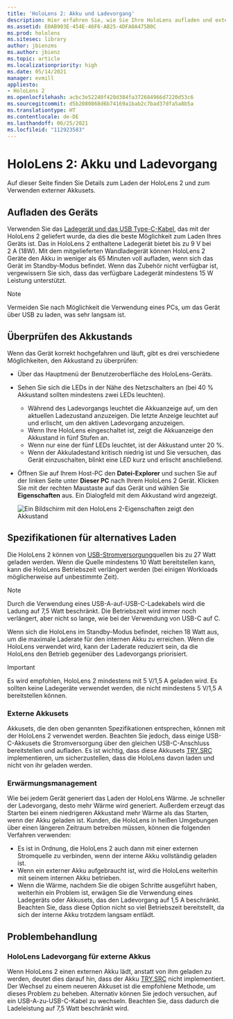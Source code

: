 ```yaml
---
title: 'HoloLens 2: Akku und Ladevorgang'
description: Hier erfahren Sie, wie Sie Ihre HoloLens aufladen und externe Akkusets verwenden.
ms.assetid: E0AB903E-454E-46F6-AB25-4DFA0A475B0C
ms.prod: hololens
ms.sitesec: library
author: jbienzms
ms.author: jbienz
ms.topic: article
ms.localizationpriority: high
ms.date: 05/14/2021
manager: evmill
appliesto:
- HoloLens 2
ms.openlocfilehash: acbc3e52240f420d384fa372684966d7220d53c6
ms.sourcegitcommit: d5b2080868d6b74169a1bab2c7bad37dfa5a8b5a
ms.translationtype: HT
ms.contentlocale: de-DE
ms.lasthandoff: 06/25/2021
ms.locfileid: "112923583"
---
```

# <a name="hololens-2-battery-and-charging"></a>HoloLens 2: Akku und Ladevorgang

Auf dieser Seite finden Sie Details zum Laden der HoloLens 2 und zum Verwenden externer Akkusets.

## <a name="charging-the-device"></a>Aufladen des Geräts

Verwenden Sie das [Ladegerät und das USB Type-C-Kabel](https://www.microsoft.com/en-us/p/microsoft-hololens-2-usb-c-charger-cable/8vj21f2z8pk5?rtc=1), das mit der HoloLens 2 geliefert wurde, da dies die beste Möglichkeit zum Laden Ihres Geräts ist. Das in HoloLens 2 enthaltene Ladegerät bietet bis zu 9 V bei 2 A (18W). Mit dem mitgelieferten Wandladegerät können HoloLens 2 Geräte den Akku in weniger als 65 Minuten voll aufladen, wenn sich das Gerät im Standby-Modus befindet. Wenn das Zubehör nicht verfügbar ist, vergewissern Sie sich, dass das verfügbare Ladegerät mindestens 15 W Leistung unterstützt.

> [!NOTE]
> Vermeiden Sie nach Möglichkeit die Verwendung eines PCs, um das Gerät über USB zu laden, was sehr langsam ist.

## <a name="checking-the-battery-charge-level"></a>Überprüfen des Akkustands
Wenn das Gerät korrekt hochgefahren und läuft, gibt es drei verschiedene Möglichkeiten, den Akkustand zu überprüfen:

- Über das Hauptmenü der Benutzeroberfläche des HoloLens-Geräts.
- Sehen Sie sich die LEDs in der Nähe des Netzschalters an (bei 40 % Akkustand sollten mindestens zwei LEDs leuchten).
    - Während des Ladevorgangs leuchtet die Akkuanzeige auf, um den aktuellen Ladezustand anzuzeigen.  Die letzte Anzeige leuchtet auf und erlischt, um den aktiven Ladevorgang anzuzeigen.
    - Wenn Ihre HoloLens eingeschaltet ist, zeigt die Akkuanzeige den Akkustand in fünf Stufen an.
    - Wenn nur eine der fünf LEDs leuchtet, ist der Akkustand unter 20 %.
    - Wenn der Akkuladestand kritisch niedrig ist und Sie versuchen, das Gerät einzuschalten, blinkt eine LED kurz und erlischt anschließend.
- Öffnen Sie auf Ihrem Host-PC den **Datei-Explorer** und suchen Sie auf der linken Seite unter **Dieser PC** nach Ihrem HoloLens 2 Gerät. Klicken Sie mit der rechten Maustaste auf das Gerät und wählen Sie **Eigenschaften** aus. Ein Dialogfeld mit dem Akkustand wird angezeigt.

   ![Ein Bildschirm mit den HoloLens 2-Eigenschaften zeigt den Akkustand](images/ResetRecovery2.png)

## <a name="alternative-charging-specifications"></a>Spezifikationen für alternatives Laden

Die HoloLens 2 können von [USB-Stromversorgung](https://www.usb.org/usb-charger-pd)quellen bis zu 27 Watt geladen werden. Wenn die Quelle mindestens 10 Watt bereitstellen kann, kann die HoloLens Betriebszeit verlängert werden (bei einigen Workloads möglicherweise auf unbestimmte Zeit). 

> [!NOTE]
> Durch die Verwendung eines USB-A-auf-USB-C-Ladekabels wird die Ladung auf 7,5 Watt beschränkt. Die Betriebszeit wird immer noch verlängert, aber nicht so lange, wie bei der Verwendung von USB-C auf C.

Wenn sich die HoloLens im Standby-Modus befindet, reichen 18 Watt aus, um die maximale Laderate für den internen Akku zu erreichen. Wenn die HoloLens verwendet wird, kann der Laderate reduziert sein, da die HoloLens den Betrieb gegenüber des Ladevorgangs priorisiert.

> [!IMPORTANT]
> Es wird empfohlen, HoloLens 2 mindestens mit 5 V/1,5 A geladen wird. Es sollten keine Ladegeräte verwendet werden, die nicht mindestens 5 V/1,5 A bereitstellen können. 

### <a name="external-battery-packs"></a>Externe Akkusets

Akkusets, die den oben genannten Spezifikationen entsprechen, können mit der HoloLens 2 verwendet werden. Beachten Sie jedoch, dass einige USB-C-Akkusets die Stromversorgung über den gleichen USB-C-Anschluss bereitstellen und aufladen. Es ist wichtig, dass diese Akkusets [TRY.SRC](https://usb.org/document-library/usb-type-cr-cable-and-connector-specification-revision-20) implementieren, um sicherzustellen, dass die HoloLens davon laden und nicht von ihr geladen werden. 

### <a name="managing-heat"></a>Erwärmungsmanagement

Wie bei jedem Gerät generiert das Laden der HoloLens Wärme. Je schneller der Ladevorgang, desto mehr Wärme wird generiert. Außerdem erzeugt das Starten bei einem niedrigeren Akkustand mehr Wärme als das Starten, wenn der Akku geladen ist. Kunden, die HoloLens in heißen Umgebungen über einen längeren Zeitraum betreiben müssen, können die folgenden Verfahren verwenden:

- Es ist in Ordnung, die HoloLens 2 auch dann mit einer externen Stromquelle zu verbinden, wenn der interne Akku vollständig geladen ist.
- Wenn ein externer Akku aufgebraucht ist, wird die HoloLens weiterhin mit seinem internen Akku betrieben.    
- Wenn die Wärme, nachdem Sie die obigen Schritte ausgeführt haben, weiterhin ein Problem ist, erwägen Sie die Verwendung eines Ladegeräts oder Akkusets, das den Ladevorgang auf 1,5 A beschränkt. Beachten Sie, dass diese Option nicht so viel Betriebszeit bereitstellt, da sich der interne Akku trotzdem langsam entlädt.

## <a name="troubleshooting"></a>Problembehandlung


### <a name="hololens-charges-external-battery"></a>HoloLens Ladevorgang für externe Akkus
Wenn HoloLens 2 einen externen Akku lädt, anstatt von ihm geladen zu werden, deutet dies darauf hin, dass der Akku [TRY.SRC](https://usb.org/document-library/usb-type-cr-cable-and-connector-specification-revision-20) nicht implementiert. Der Wechsel zu einem neueren Akkuset ist die empfohlene Methode, um dieses Problem zu beheben. Alternativ können Sie jedoch versuchen, auf ein USB-A-zu-USB-C-Kabel zu wechseln. Beachten Sie, dass dadurch die Ladeleistung auf 7,5 Watt beschränkt wird.
